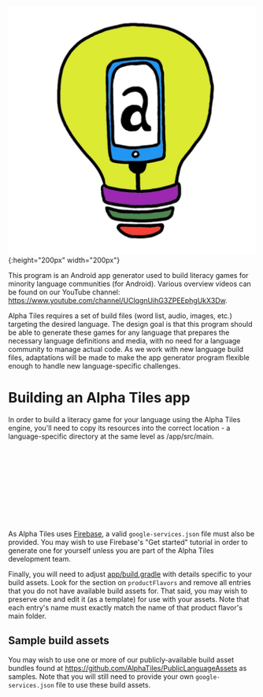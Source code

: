 ![Alpha Tiles](/app/src/main/ic_launcher-playstore.png?raw=true){:height="200px" width="200px"}

This program is an Android app generator used to build literacy games for minority language communities (for Android). Various overview videos can be found on our YouTube channel: https://www.youtube.com/channel/UClqgnUihG3ZPEEphgUkX3Dw.

Alpha Tiles requires a set of build files (word list, audio, images, etc.) targeting the desired language. The design goal is that this program should be able to generate these games for any language that prepares the necessary language definitions and media, with no need for a language community to manage actual code. As we work with new language build files, adaptations will be made to make the app generator program flexible enough to handle new language-specific challenges. 

# Building an Alpha Tiles app

In order to build a literacy game for your language using the Alpha Tiles engine, you'll need to copy its resources into the correct location - a language-specific directory at the same level as /app/src/main.

<object type="application/pdf" src="/productFlavorsInAlphaTiles.pdf">
  <p>A visual guide to this is available as [productFlavorsInAlphaTiles.pdf](productFlavorsInAlphaTiles.pdf). </p>
</object>

As Alpha Tiles uses [Firebase](https://firebase.google.com/), a valid `google-services.json` file must also be provided.  You may wish to use Firebase's "Get started" tutorial in order to generate one for yourself unless you are part of the Alpha Tiles development team.

Finally, you will need to adjust [app/build.gradle](app/build.gradle) with details specific to  your build assets.  Look for the section on `productFlavors` and remove all entries that you do not have available build assets for.  That said, you may wish to preserve one and edit it (as a template) for use with your assets.  Note that each entry's name must exactly match the name of that product flavor's main folder.

## Sample build assets

You may wish to use one or more of our publicly-available build asset bundles found at https://github.com/AlphaTiles/PublicLanguageAssets as samples.  Note that you will still need to provide your own `google-services.json` file to use these build assets.
